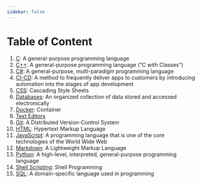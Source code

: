 ```yaml
---
sidebar: false
---
```


# Table of Content

1. [C](./C-CPP/C.md): A general-purpose programming language
2. [C++](./C-CPP/CPP.md): A general-purpose programming language ("C with Classes")
3. [C#](./C-Sharp/): A general-purpose, multi-paradigm programming language
4. [CI-CD](./CI-CD/): A method to frequently deliver apps to customers by introducing automation into the stages of app development
5. [CSS](./CSS/): Cascading Style Sheets
6. [Databases](./SQL/Databases/): An organized collection of data stored and accessed electronically
7. [Docker](./CD-CI/Docker/Docker.md): Container
8. [Text Editors](./Editors/)
9. [Git](./Git/): A Distributed Version-Control System
10. [HTML](./HTML/): Hypertext Markup Language
11. [JavaScript](./JavaScript/): A programming language that is one of the core technologies of the World Wide Web
12. [Markdown](./Markdown/): A Lightweight Markup Language
13. [Python](./Python/): A high-level, interpreted, general-purpose programming language
14. [Shell Scripting](./Shell-Scripting/): Shell Programming
15. [SQL](./SQL/SQL.md): A domain-specific language used in programming
